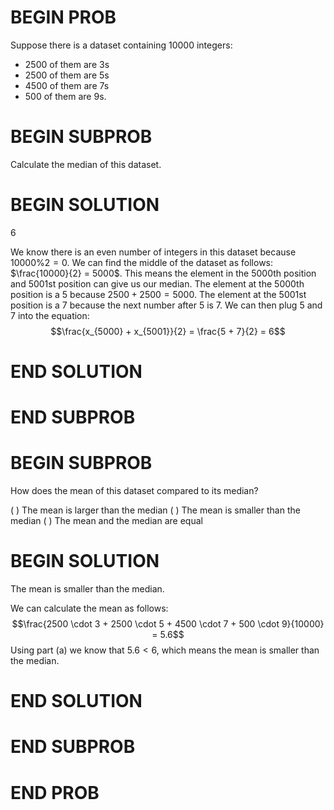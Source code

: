 # BEGIN PROB

<!-- <i>Source: [Winter 2024 Final Part 1](../wi24-final-pt1/index.html), Problem 1</i> -->

Suppose there is a dataset containing 10000 integers:

- 2500 of them are $3$s
- 2500 of them are $5$s
- 4500 of them are $7$s
- 500 of them are $9$s.

# BEGIN SUBPROB

Calculate the median of this dataset.

# BEGIN SOLUTION

$6$

We know there is an even number of integers in this dataset because $10000 \% 2 = 0$. We can find the middle of the dataset as follows: $\frac{10000}{2} = 5000$. This means the element in the 5000th position and 5001st position can give us our median. The element at the 5000th position is a $5$ because $2500 + 2500 = 5000$. The element at the 5001st position is a $7$ because the next number after $5$ is $7$. We can then plug $5$ and $7$ into the equation:
$$\frac{x_{5000} + x_{5001}}{2} = \frac{5 + 7}{2} = 6$$

# END SOLUTION

# END SUBPROB

# BEGIN SUBPROB

How does the mean of this dataset compared to its median?

( ) The mean is larger than the median
( ) The mean is smaller than the median
( ) The mean and the median are equal

# BEGIN SOLUTION

The mean is smaller than the median.

We can calculate the mean as follows: $$\frac{2500 \cdot  3 + 2500 \cdot  5 + 4500 \cdot  7 + 500 \cdot  9}{10000} = 5.6$$ Using part (a) we know that $5.6 < 6$, which means the mean is smaller than the median.

# END SOLUTION

# END SUBPROB

# END PROB
